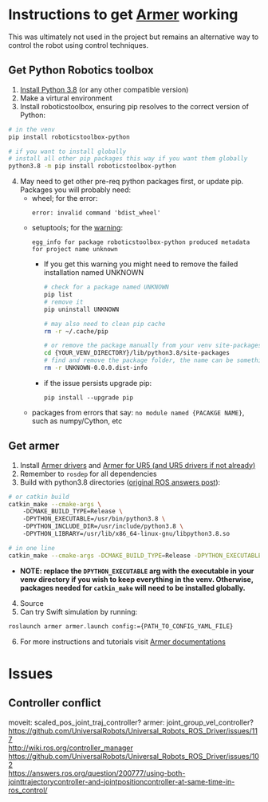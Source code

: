 # Instructions to get [Armer](https://github.com/qcr/armer) working
This was ultimately not used in the project but remains an alternative way to control the robot using control techniques.

## Get Python Robotics toolbox
1. [Install Python 3.8](https://askubuntu.com/questions/1197683/how-do-i-install-python-3-8-in-lubuntu-18-04) (or any other compatible version)
2. Make a virtural environment
3. Install roboticstoolbox, ensuring pip resolves to the correct version of Python:
```bash
# in the venv
pip install roboticstoolbox-python

# if you want to install globally
# install all other pip packages this way if you want them globally
python3.8 -m pip install roboticstoolbox-python

```
4. May need to get other pre-req python packages first, or update pip. Packages you will probably need: 
   - wheel; for the error: 
        ```
        error: invalid command 'bdist_wheel'
        ```
   - setuptools; for the [warning](https://stackoverflow.com/questions/11425106/python-pip-install-fails-invalid-command-egg-info):
        ```
        egg_info for package roboticstoolbox-python produced metadata for project name unknown
        ``` 
     - If you get this warning you might need to remove the failed installation named UNKNOWN
        ```bash
        # check for a package named UNKNOWN
        pip list
        # remove it
        pip uninstall UNKNOWN

        # may also need to clean pip cache
        rm -r ~/.cache/pip

        # or remove the package manually from your venv site-packages directory
        cd {YOUR_VENV_DIRECTORY}/lib/python3.8/site-packages
        # find and remove the package folder, the name can be something like this
        rm -r UNKNOWN-0.0.0.dist-info
        ```
     - if the issue persists upgrade pip:
        ```
        pip install --upgrade pip
        ```
   - packages from errors that say: `no module named {PACAKGE NAME}`, such as numpy/Cython, etc

## Get armer
1. Install [Armer drivers](https://github.com/qcr/armer) and [Armer for UR5 (and UR5 drivers if not already)](https://github.com/qcr/armer_ur)
2. Remember to `rosdep` for all dependencies
3. Build with python3.8 directories ([original ROS answers post](https://answers.ros.org/question/326226/importerror-dynamic-module-does-not-define-module-export-function-pyinit__tf2/)):
```bash
# or catkin build
catkin_make --cmake-args \ 
    -DCMAKE_BUILD_TYPE=Release \ 
    -DPYTHON_EXECUTABLE=/usr/bin/python3.8 \ 
    -DPYTHON_INCLUDE_DIR=/usr/include/python3.8 \ 
    -DPYTHON_LIBRARY=/usr/lib/x86_64-linux-gnu/libpython3.8.so

# in one line
catkin_make --cmake-args -DCMAKE_BUILD_TYPE=Release -DPYTHON_EXECUTABLE=/usr/bin/python3.8 -DPYTHON_INCLUDE_DIR=/usr/include/python3.8 -DPYTHON_LIBRARY=/usr/lib/x86_64-linux-gnu/libpython3.8.so
```
- **NOTE: replace the `DPYTHON_EXECUTABLE` arg with the executable in your venv directory if you wish to keep everything in the venv. Otherwise, packages needed for `catkin_make` will need to be installed globally.**
4. Source
5. Can try Swift simulation by running:
```bash
roslaunch armer armer.launch config:={PATH_TO_CONFIG_YAML_FILE}
```
6. For more instructions and tutorials visit [Armer documentations](https://open.qcr.ai/armer/index.html)

# Issues

## Controller conflict
moveit: scaled_pos_joint_traj_controller?
armer: joint_group_vel_controller?
https://github.com/UniversalRobots/Universal_Robots_ROS_Driver/issues/117  
http://wiki.ros.org/controller_manager  
https://github.com/UniversalRobots/Universal_Robots_ROS_Driver/issues/102  
https://answers.ros.org/question/200777/using-both-jointtrajectorycontroller-and-jointpositioncontroller-at-same-time-in-ros_control/  
